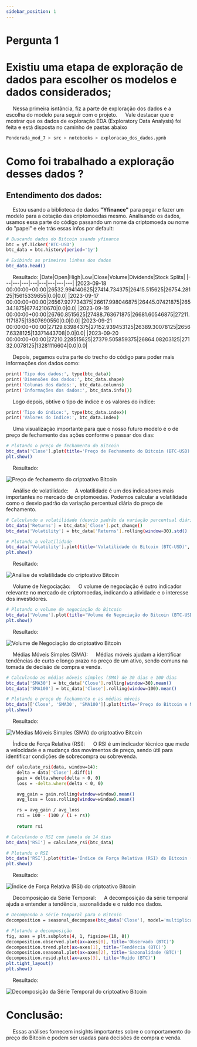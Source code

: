 ```yaml
---
sidebar_position: 1
---
```


# Pergunta 1

# Existiu uma etapa de exploração de dados para escolher os modelos e dados considerados;

&emsp; Nessa primeira isntância, fiz a parte de exploração dos dados e a escolha do modelo para seguir com o projeto.
&emsp; Vale destacar que e mostrar que os dados de exploração EDA (Exploratory Data Analysis) foi feita e está disposta no caminho de pastas abaixo

```bash
Ponderada_mod_7 > src > notebooks > exploracao_dos_dados.ypnb
```

# Como foi trabalhado a exploração desses dados ?

## Entendimento dos dados:

&emsp; Estou usando a biblioteca de dados **"Yfinance"** para pegar e fazer um modelo para a cotação das criptomoedas mesmo. Analisando os dados, usamos essa parte do código passando um nome da criptomoeda ou nome do "papel" e ele trás essas infos por default:

```bash 
# Buscando dados do Bitcoin usando yfinance
btc = yf.Ticker('BTC-USD')
btc_data = btc.history(period='1y')

# Exibindo as primeiras linhas dos dados
btc_data.head()
```
&emsp; Resultado:
|Date|Open|High|Low|Close|Volume|Dividends|Stock Splits|
|---|---|---|---|---|---|---|---|
|2023-09-18 00:00:00+00:00|26532\.994140625|27414\.734375|26415\.515625|26754\.28125|15615339655|0\.0|0\.0|
|2023-09-17 00:00:00+00:00|26567\.927734375|26617\.998046875|26445\.07421875|26534\.1875|6774210670|0\.0|0\.0|
|2023-09-19 00:00:00+00:00|26760\.8515625|27488\.763671875|26681\.60546875|27211\.1171875|13807690550|0\.0|0\.0|
|2023-09-21 00:00:00+00:00|27129\.83984375|27152\.939453125|26389\.30078125|26567\.6328125|13371443708|0\.0|0\.0|
|2023-09-20 00:00:00+00:00|27210\.228515625|27379\.505859375|26864\.08203125|27132\.0078125|13281116604|0\.0|0\.0|

&emsp; Depois, pegamos outra parte do trecho do código para poder mais informações dos dados como:

```bash
print('Tipo dos dados:', type(btc_data))
print('Dimensões dos dados:', btc_data.shape)
print('Colunas dos dados:', btc_data.columns)
print('Informações dos dados:', btc_data.info())
```

&emsp; Logo depois, obtive o tipo de índice e os valores do índice:

```bash
print('Tipo do índice:', type(btc_data.index))
print('Valores do índice:', btc_data.index)
```
&emsp; Uma visualização importante para que o nosso futuro modelo é o de preço de fechamento das ações conforme o passar dos dias:

```bash
# Plotando o preço de fechamento do Bitcoin
btc_data['Close'].plot(title='Preço de Fechamento do Bitcoin (BTC-USD)')
plt.show()
```
&emsp; Resultado:

![Preço de fechamento do criptoativo Bitcoin](./img/preco_de_fechamento.png)

&emsp; Análise de volatilidade:
    &emsp;A volatilidade é um dos indicadores mais importantes no mercado de criptomoedas. Podemos calcular a volatilidade como o desvio padrão da variação percentual diária do preço de fechamento.

```bash
# Calculando a volatilidade (desvio padrão da variação percentual diária)
btc_data['Returns'] = btc_data['Close'].pct_change()
btc_data['Volatility'] = btc_data['Returns'].rolling(window=30).std()

# Plotando a volatilidade
btc_data['Volatility'].plot(title='Volatilidade do Bitcoin (BTC-USD)', color='black')
plt.show()
```
&emsp; Resultado:

![Análise de volatilidade do criptoativo Bitcoin](./img/analise_de_volatilidade.png)

&emsp; Volume de Negociação: 
    &emsp; O volume de negociação é outro indicador relevante no mercado de criptomoedas, indicando a atividade e o interesse dos investidores.

```bash
# Plotando o volume de negociação do Bitcoin
btc_data['Volume'].plot(title='Volume de Negociação do Bitcoin (BTC-USD)', color='purple')
plt.show()
```

&emsp; Resultado:

![Volume de Negociação do criptoativo Bitcoin](./img/volume_de_negociacao.png)

&emsp; Médias Móveis Simples (SMA): 
    &emsp; Médias móveis ajudam a identificar tendências de curto e longo prazo no preço de um ativo, sendo comuns na tomada de decisão de compra e venda.

```bash
# Calculando as médias móveis simples (SMA) de 30 dias e 100 dias
btc_data['SMA30'] = btc_data['Close'].rolling(window=30).mean()
btc_data['SMA100'] = btc_data['Close'].rolling(window=100).mean()

# Plotando o preço de fechamento e as médias móveis
btc_data[['Close', 'SMA30', 'SMA100']].plot(title='Preço do Bitcoin e Médias Móveis (SMA)', figsize=(10, 6))
plt.show()
```
&emsp; Resultado:

![VMédias Móveis Simples (SMA) do criptoativo Bitcoin](./img/media_movel.png)

&emsp; Índice de Força Relativa (RSI): 
    &emsp; O RSI é um indicador técnico que mede a velocidade e a mudança dos movimentos de preço, sendo útil para identificar condições de sobrecompra ou sobrevenda.

```bash
def calculate_rsi(data, window=14):
    delta = data['Close'].diff(1)
    gain = delta.where(delta > 0, 0)
    loss = -delta.where(delta < 0, 0)

    avg_gain = gain.rolling(window=window).mean()
    avg_loss = loss.rolling(window=window).mean()

    rs = avg_gain / avg_loss
    rsi = 100 - (100 / (1 + rs))
    
    return rsi

# Calculando o RSI com janela de 14 dias
btc_data['RSI'] = calculate_rsi(btc_data)

# Plotando o RSI
btc_data['RSI'].plot(title='Índice de Força Relativa (RSI) do Bitcoin (BTC-USD)', color='green')
plt.show()
```
&emsp; Resultado:

![Índice de Força Relativa (RSI) do criptoativo Bitcoin](./img/indice_forca_relativa.png)

&emsp; Decomposição da Série Temporal: 
    &emsp; A decomposição da série temporal ajuda a entender a tendência, sazonalidade e o ruído nos dados.

```bash
# Decompondo a série temporal para o Bitcoin
decomposition = seasonal_decompose(btc_data['Close'], model='multiplicative', period=30)

# Plotando a decomposição
fig, axes = plt.subplots(4, 1, figsize=(10, 8))
decomposition.observed.plot(ax=axes[0], title='Observado (BTC)')
decomposition.trend.plot(ax=axes[1], title='Tendência (BTC)')
decomposition.seasonal.plot(ax=axes[2], title='Sazonalidade (BTC)')
decomposition.resid.plot(ax=axes[3], title='Ruído (BTC)')
plt.tight_layout()
plt.show()
```
&emsp; Resultado:

![Decomposição da Série Temporal do criptoativo Bitcoin](./img/serie_temporal.png)

# Conclusão:

&emsp; Essas análises fornecem insights importantes sobre o comportamento do preço do Bitcoin e podem ser usadas para decisões de compra e venda.